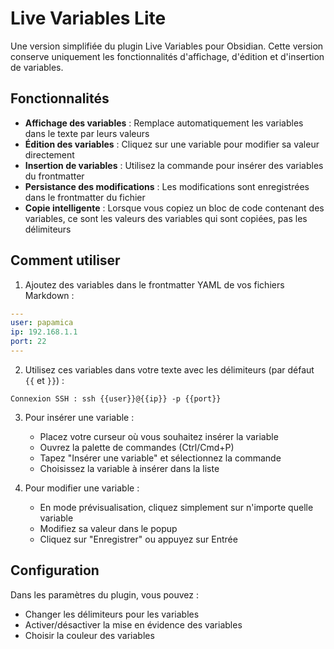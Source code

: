 # Live Variables Lite

Une version simplifiée du plugin Live Variables pour Obsidian. Cette version conserve uniquement les fonctionnalités d'affichage, d'édition et d'insertion de variables.

## Fonctionnalités

- **Affichage des variables** : Remplace automatiquement les variables dans le texte par leurs valeurs
- **Édition des variables** : Cliquez sur une variable pour modifier sa valeur directement
- **Insertion de variables** : Utilisez la commande pour insérer des variables du frontmatter
- **Persistance des modifications** : Les modifications sont enregistrées dans le frontmatter du fichier
- **Copie intelligente** : Lorsque vous copiez un bloc de code contenant des variables, ce sont les valeurs des variables qui sont copiées, pas les délimiteurs

## Comment utiliser

1. Ajoutez des variables dans le frontmatter YAML de vos fichiers Markdown :
```yaml
---
user: papamica
ip: 192.168.1.1
port: 22
---
```

2. Utilisez ces variables dans votre texte avec les délimiteurs (par défaut `{{` et `}}`) :
```
Connexion SSH : ssh {{user}}@{{ip}} -p {{port}}
```

3. Pour insérer une variable :
   - Placez votre curseur où vous souhaitez insérer la variable
   - Ouvrez la palette de commandes (Ctrl/Cmd+P)
   - Tapez "Insérer une variable" et sélectionnez la commande
   - Choisissez la variable à insérer dans la liste

4. Pour modifier une variable :
   - En mode prévisualisation, cliquez simplement sur n'importe quelle variable 
   - Modifiez sa valeur dans le popup
   - Cliquez sur "Enregistrer" ou appuyez sur Entrée

## Configuration

Dans les paramètres du plugin, vous pouvez :
- Changer les délimiteurs pour les variables
- Activer/désactiver la mise en évidence des variables
- Choisir la couleur des variables
